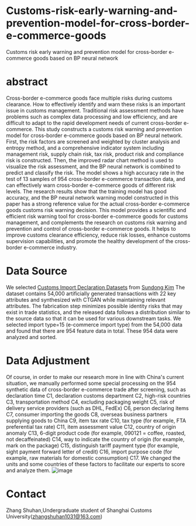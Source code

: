 # Customs-risk-early-warning-and-prevention-model-for-cross-border-e-commerce-goods
Customs risk early warning and prevention model for cross-border e-commerce goods based on BP neural network
# abstract 
Cross-border e-commerce goods face multiple risks during customs clearance. How to effectively identify and warn these risks is an important issue in customs management. Traditional risk assessment methods have problems such as complex data processing and low efficiency, and are difficult to adapt to the rapid development needs of current cross-border e-commerce. This study constructs a customs risk warning and prevention model for cross-border e-commerce goods based on BP neural network. First, the risk factors are screened and weighted by cluster analysis and entropy method, and a comprehensive indicator system including management risk, supply chain risk, tax risk, product risk and compliance risk is constructed. Then, the improved radar chart method is used to visualize the risk assessment, and the BP neural network is combined to predict and classify the risk. The model shows a high accuracy rate in the test of 13 samples of 954 cross-border e-commerce transaction data, and can effectively warn cross-border e-commerce goods of different risk levels. The research results show that the training model has good accuracy, and the BP neural network warning model constructed in this paper has a strong reference value for the actual cross-border e-commerce goods customs risk warning decision. This model provides a scientific and efficient risk warning tool for cross-border e-commerce goods for customs management, and complements the research on customs risk warning and prevention and control of cross-border e-commerce goods. It helps to improve customs clearance efficiency, reduce risk losses, enhance customs supervision capabilities, and promote the healthy development of the cross-border e-commerce industry.
# Data Source
We selected [Customs Import Declaration Datasets](https://github.com/Seondong/Customs-Declaration-Datasets?ysclid=m5xxxh5xof444002658) from [Sundong Kim](https://github.com/Seondong) The dataset contains 54,000 artificially generated transactions with 22 key attributes and synthesized with CTGAN while maintaining relevant attributes. The fabrication step minimizes possible identity risks that may exist in trade statistics, and the released data follows a distribution similar to the source data so that it can be used for various downstream tasks. We selected import type=15 (e-commerce import type) from the 54,000 data and found that there are 954 feature data in total. These 954 data were analyzed and sorted.
# Data Adjustment
Of course, in order to make our research more in line with China's current situation, we manually performed some special processing on the 954 synthetic data of cross-border e-commerce trade after screening, such as declaration time C1, declaration customs department C2, high-risk countries C3, transportation method C4, excluding packaging weight C5, risk of delivery service providers (such as DHL, FedEx) C6, person declaring items C7, consumer importing the goods C8, overseas business partners supplying goods to China C9, item tax rate C10, tax type (for example, FTA preferential tax rate) C11, item assessment value C12, country of origin anomaly C13, 6-digit product code (for example, 090121 = coffee, roasted, not decaffeinated) C14, way to indicate the country of origin (for example, mark on the package) C15, distinguish tariff payment type (for example, sight payment forward letter of credit) C16, import purpose code (for example, raw materials for domestic consumption) C17. We changed the units and some countries of these factors to facilitate our experts to score and analyze them.
![image](https://github.com/user-attachments/assets/cf7c9064-2c91-4d11-b3d3-a3aaf5ca3d0a)
# Contact
Zhang Shuhan,Undergraduate student of Shanghai Customs University(zhangshuhan1031@163.com)


